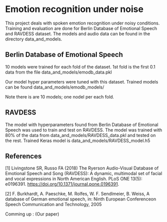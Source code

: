 # Emotion recognition under noise

This project deals with spoken emotion recognition under noisy conditions. Training and evaluation are done for
Berlin Database of Emotional Speech and RAVDESS dataset. 
The models and audio data can be found in the directory data_and_models.

## Berlin Database of Emotional Speech
10 models were trained for each fold of the dataset. 
1st fold is the first 0.1 data from the file data_and_models/emodb_data.pkl

Our model hyper parameters were tuned with this dataset.
Trained models can be found data_and_models/emodb_models/

Note there is are 10 models; one nodel per each fold.

## RAVDESS
The model with hyperparameters found from Berlin Database of Emotional Speech was used to train and test on RAVDESS.
The model was trained with 80% of the data from data_and_models/RAVDESS_data.pkl and tested on the rest. 
Trained Keras model is data_and_models/RAVDESS_model.h5

## References

[1] Livingstone SR, Russo FA (2018) The Ryerson Audio-Visual Database of Emotional Speech and Song 
(RAVDESS): A dynamic, multimodal set of facial and vocal expressions in North American English. 
PLoS ONE 13(5): e0196391. https://doi.org/10.1371/journal.pone.0196391.

[2] F. Burkhardt, A. Paeschke, M. Rolfes, W. F. Sendlmeier, B. Weiss, A database of German emotional speech,
in: Ninth European Conferenceon Speech Communication and Technology, 2005

Comming up : (Our paper)
